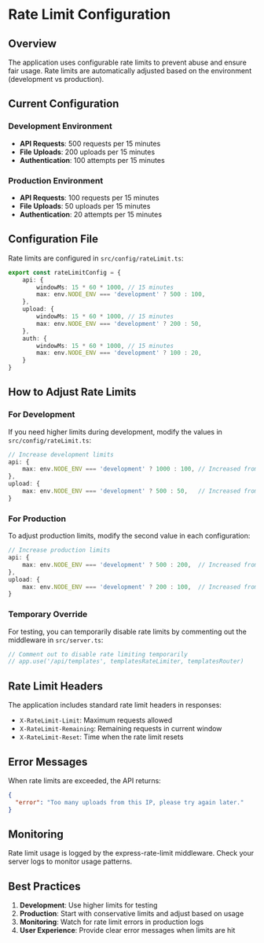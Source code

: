 # Rate Limit Configuration

## Overview
The application uses configurable rate limits to prevent abuse and ensure fair usage. Rate limits are automatically adjusted based on the environment (development vs production).

## Current Configuration

### Development Environment
- **API Requests**: 500 requests per 15 minutes
- **File Uploads**: 200 uploads per 15 minutes  
- **Authentication**: 100 attempts per 15 minutes

### Production Environment
- **API Requests**: 100 requests per 15 minutes
- **File Uploads**: 50 uploads per 15 minutes
- **Authentication**: 20 attempts per 15 minutes

## Configuration File
Rate limits are configured in `src/config/rateLimit.ts`:

```typescript
export const rateLimitConfig = {
    api: {
        windowMs: 15 * 60 * 1000, // 15 minutes
        max: env.NODE_ENV === 'development' ? 500 : 100,
    },
    upload: {
        windowMs: 15 * 60 * 1000, // 15 minutes
        max: env.NODE_ENV === 'development' ? 200 : 50,
    },
    auth: {
        windowMs: 15 * 60 * 1000, // 15 minutes
        max: env.NODE_ENV === 'development' ? 100 : 20,
    }
}
```

## How to Adjust Rate Limits

### For Development
If you need higher limits during development, modify the values in `src/config/rateLimit.ts`:

```typescript
// Increase development limits
api: {
    max: env.NODE_ENV === 'development' ? 1000 : 100, // Increased from 500
},
upload: {
    max: env.NODE_ENV === 'development' ? 500 : 50,   // Increased from 200
}
```

### For Production
To adjust production limits, modify the second value in each configuration:

```typescript
// Increase production limits
api: {
    max: env.NODE_ENV === 'development' ? 500 : 200,  // Increased from 100
},
upload: {
    max: env.NODE_ENV === 'development' ? 200 : 100,  // Increased from 50
}
```

### Temporary Override
For testing, you can temporarily disable rate limits by commenting out the middleware in `src/server.ts`:

```typescript
// Comment out to disable rate limiting temporarily
// app.use('/api/templates', templatesRateLimiter, templatesRouter)
```

## Rate Limit Headers
The application includes standard rate limit headers in responses:
- `X-RateLimit-Limit`: Maximum requests allowed
- `X-RateLimit-Remaining`: Remaining requests in current window
- `X-RateLimit-Reset`: Time when the rate limit resets

## Error Messages
When rate limits are exceeded, the API returns:
```json
{
  "error": "Too many uploads from this IP, please try again later."
}
```

## Monitoring
Rate limit usage is logged by the express-rate-limit middleware. Check your server logs to monitor usage patterns.

## Best Practices
1. **Development**: Use higher limits for testing
2. **Production**: Start with conservative limits and adjust based on usage
3. **Monitoring**: Watch for rate limit errors in production logs
4. **User Experience**: Provide clear error messages when limits are hit
